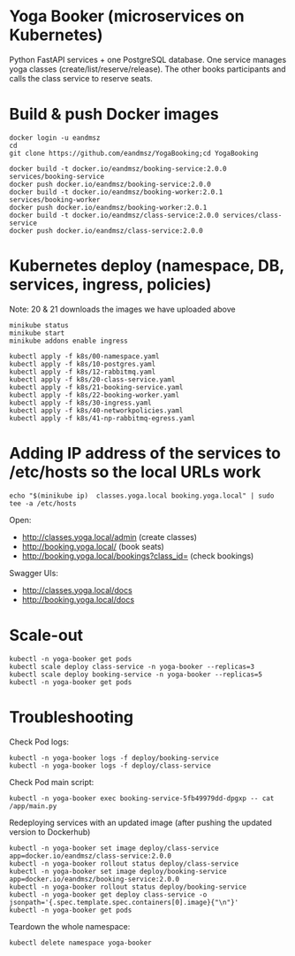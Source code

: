 # Yoga Booker (microservices on Kubernetes)

Python FastAPI services + one PostgreSQL database.
One service manages yoga classes (create/list/reserve/release).
The other books participants and calls the class service to reserve seats.

# Build & push Docker images
```
docker login -u eandmsz
cd
git clone https://github.com/eandmsz/YogaBooking;cd YogaBooking

docker build -t docker.io/eandmsz/booking-service:2.0.0 services/booking-service
docker push docker.io/eandmsz/booking-service:2.0.0
docker build -t docker.io/eandmsz/booking-worker:2.0.1 services/booking-worker
docker push docker.io/eandmsz/booking-worker:2.0.1
docker build -t docker.io/eandmsz/class-service:2.0.0 services/class-service
docker push docker.io/eandmsz/class-service:2.0.0
```

# Kubernetes deploy (namespace, DB, services, ingress, policies)
Note: 20 & 21 downloads the images we have uploaded above
```
minikube status
minikube start
minikube addons enable ingress
```
```
kubectl apply -f k8s/00-namespace.yaml
kubectl apply -f k8s/10-postgres.yaml
kubectl apply -f k8s/12-rabbitmq.yaml
kubectl apply -f k8s/20-class-service.yaml
kubectl apply -f k8s/21-booking-service.yaml
kubectl apply -f k8s/22-booking-worker.yaml
kubectl apply -f k8s/30-ingress.yaml
kubectl apply -f k8s/40-networkpolicies.yaml
kubectl apply -f k8s/41-np-rabbitmq-egress.yaml
```

# Adding IP address of the services to /etc/hosts so the local URLs work
```
echo "$(minikube ip)  classes.yoga.local booking.yoga.local" | sudo tee -a /etc/hosts
```

Open:
- http://classes.yoga.local/admin (create classes)
- http://booking.yoga.local/ (book seats)
- http://booking.yoga.local/bookings?class_id= (check bookings)

Swagger UIs:
- http://classes.yoga.local/docs
- http://booking.yoga.local/docs

# Scale-out
```
kubectl -n yoga-booker get pods
kubectl scale deploy class-service -n yoga-booker --replicas=3
kubectl scale deploy booking-service -n yoga-booker --replicas=5
kubectl -n yoga-booker get pods
```

# Troubleshooting
Check Pod logs:
```
kubectl -n yoga-booker logs -f deploy/booking-service
kubectl -n yoga-booker logs -f deploy/class-service
```
Check Pod main script:
```
kubectl -n yoga-booker exec booking-service-5fb49979dd-dpgxp -- cat /app/main.py
```
Redeploying services with an updated image (after pushing the updated version to Dockerhub)
```
kubectl -n yoga-booker set image deploy/class-service app=docker.io/eandmsz/class-service:2.0.0
kubectl -n yoga-booker rollout status deploy/class-service
kubectl -n yoga-booker set image deploy/booking-service app=docker.io/eandmsz/booking-service:2.0.0
kubectl -n yoga-booker rollout status deploy/booking-service
kubectl -n yoga-booker get deploy class-service -o jsonpath='{.spec.template.spec.containers[0].image}{"\n"}'
kubectl -n yoga-booker get pods
```
Teardown the whole namespace:
```
kubectl delete namespace yoga-booker
```
